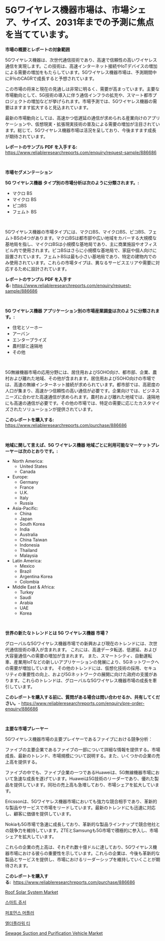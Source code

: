 <p><h1>5Gワイヤレス機器市場は、市場シェア、サイズ、2031年までの予測に焦点を当てています。</h1></p><p><strong>市場の概要とレポートの対象範囲</strong></p>
<p><p>5Gワイヤレス機器は、次世代通信技術であり、高速で信頼性の高いワイヤレス通信を実現します。この技術は、高速インターネット接続やIoTデバイスの増加による需要の増加をもたらしています。5Gワイヤレス機器市場は、予測期間中に8％のCAGRで成長すると予想されています。</p><p>この市場の将来と現在の見通しは非常に明るく、需要が高まっています。主要な市場動向として、5G技術の導入に伴う通信インフラの拡充や、スマート都市プロジェクトの増加などが挙げられます。市場予測では、5Gワイヤレス機器の需要はますます拡大すると見込まれています。</p><p>最新の市場動向としては、高速かつ低遅延の通信が求められる産業向けのアプリケーションや、仮想現実・拡張現実技術の普及による需要の増加が注目されています。総じて、5Gワイヤレス機器市場は活況を呈しており、今後ますます成長が期待されています。</p></p>
<p><strong>レポートのサンプル PDF を入手する:</strong> <a href="https://www.reliableresearchreports.com/enquiry/request-sample/886686">https://www.reliableresearchreports.com/enquiry/request-sample/886686</a></p>
<p>&nbsp;</p>
<p><strong>市場セグメンテーション</strong></p>
<p><strong>5G ワイヤレス機器 タイプ別の市場分析は次のように分類されます。:</strong></p>
<p><ul><li>マクロ BS</li><li>マイクロ BS</li><li>ピコBS</li><li>フェムト BS</li></ul></p>
<p>&nbsp;</p>
<p><p>5Gワイヤレス機器の市場タイプには、マクロBS、マイクロBS、ピコBS、フェムトBSの4つがあります。マクロBSは都市部や広い地域をカバーする大規模な基地局を指し、マイクロBSは小規模な基地局であり、主に商業施設やオフィスビル内で使用されます。ピコBSはさらに小規模な基地局で、家庭や個人向けに設置されています。フェムトBSは最も小さい基地局であり、特定の建物内でのみ使用されています。これらの市場タイプは、異なるサービスエリアや需要に対応するために設計されています。</p></p>
<p><strong>レポートのサンプル PDF を入手する:</strong>&nbsp;<a href="https://www.reliableresearchreports.com/enquiry/request-sample/886686">https://www.reliableresearchreports.com/enquiry/request-sample/886686</a></p>
<p>&nbsp;</p>
<p><strong> 5G ワイヤレス機器 アプリケーション別の市場産業調査は次のように分類されます。:</strong></p>
<p><ul><li>住宅とソーホー</li><li>アーバン</li><li>エンタープライズ</li><li>農村部と遠隔地</li><li>その他</li></ul></p>
<p>&nbsp;</p>
<p><p>5G無線機器市場の応用分野には、居住用およびSOHO向け、都市部、企業、農村および離れた地域、その他が含まれます。居住用およびSOHO向けの市場では、高速の無線インターネット接続が求められています。都市部では、高密度の人口が集まり、高速かつ信頼性の高い通信が必要です。企業向けでは、ビジネスニーズに合わせた高速通信が求められます。農村および離れた地域では、遠隔地にも高速の通信が必要です。その他の市場では、特定の需要に応じたカスタマイズされたソリューションが提供されています。</p></p>
<p><strong>このレポートを購入する:</strong>&nbsp; <a href="https://www.reliableresearchreports.com/purchase/886686">https://www.reliableresearchreports.com/purchase/886686</a></p>
<p>&nbsp;</p>
<p><strong>地域に関して言えば、5G ワイヤレス機器 地域ごとに利用可能なマーケットプレーヤーは次のとおりです。:</strong></p>
<p><ul>
    <li>
        North America:
        <ul>
            <li>United States</li>
            <li>Canada</li>
        </ul>
    </li>
    <li>
        Europe:
        <ul>
            <li>Germany</li>
            <li>France</li>
            <li>U.K.</li>
            <li>Italy</li>
            <li>Russia</li>
        </ul>
    </li>
    <li>
        Asia-Pacific:
        <ul>
            <li>China</li>
            <li>Japan</li>
            <li>South Korea</li>
            <li>India</li>
            <li>Australia</li>
            <li>China Taiwan</li>
            <li>Indonesia</li>
            <li>Thailand</li>
            <li>Malaysia</li>
        </ul>
    </li>
    <li>
        Latin America:
        <ul>
            <li>Mexico</li>
            <li>Brazil</li>
            <li>Argentina Korea</li>
            <li>Colombia</li>
        </ul>
    </li>
    <li>
        Middle East & Africa:
        <ul>
            <li>Turkey</li>
            <li>Saudi</li>
            <li>Arabia</li>
            <li>UAE</li>
            <li>Korea</li>
        </ul>
    </li>
    </ul></p>
<p>&nbsp;</p>
<p><strong>世界の新たなトレンドとは 5G ワイヤレス機器 市場？</strong></p>
<p><p>グローバルな5Gワイヤレス機器市場での新興および現在のトレンドには、次世代通信技術の導入が含まれます。 これには、高速データ転送、低遅延、および大容量通信への需要の増加が含まれます。 また、スマートシティ、自動運転車、産業用IoTなどの新しいアプリケーションの発展により、5Gネットワークへの需要が増加しています。 その他のトレンドには、仮想化技術の採用、セキュリティの重要性の向上、および5Gネットワークの展開に向けた政府の支援があります。これらのトレンドは、グローバルな5Gワイヤレス機器市場の成長を牽引しています。</p></p>
<p><strong>このレポートを購入する前に、質問がある場合は問い合わせるか、共有してください。</strong>- <a href="https://www.reliableresearchreports.com/enquiry/pre-order-enquiry/886686">https://www.reliableresearchreports.com/enquiry/pre-order-enquiry/886686</a></p>
<p>&nbsp;</p>
<p><strong>主要な市場プレーヤー</strong></p>
<p><p>5Gワイヤレス機器市場の主要プレイヤーであるファイブにおける競争分析：</p><p>ファイブの主要企業であるファイブの一部について詳細な情報を提供する。市場成長、最新のトレンド、市場規模について説明する。また、いくつかの企業の売上高を提供する。</p><p>ファイブの中でも、ファイブ企業の一つであるHuaweiは、5G無線機器市場において急速な成長を遂げています。Huaweiは5G技術のリーダーであり、優れた製品を提供しています。同社の売上高も急増しており、市場シェアを拡大しています。</p><p>Ericssonは、5Gワイヤレス機器市場においても強力な競合相手であり、革新的な製品やサービスで市場をリードしています。最新のトレンドにも迅速に対応し、顧客に価値を提供しています。</p><p>Nokiaも5G市場で急速に成長しており、革新的な製品ラインナップで競合他社との競争力を維持しています。ZTEとSamsungも5G市場で積極的に参入し、市場シェアを拡大しています。</p><p>これらの企業の売上高は、それぞれ数十億ドルに達しており、5Gワイヤレス機器市場における彼らの重要性を示しています。これらの企業は、今後も革新的な製品とサービスを提供し、市場におけるリーダーシップを維持していくことが期待されます。</p></p>
<p><strong>このレポートを購入する:</strong>&nbsp;&nbsp;<a href="https://www.reliableresearchreports.com/purchase/886686">https://www.reliableresearchreports.com/purchase/886686</a></p>
<p><p><a href="https://github.com/bmorecock/Market-Research-Report-List-2/blob/main/roof-solar-system-market.md">Roof Solar System Market</a></p><p><a href="https://medium.com/@percyhagernes9778/%EC%8A%A4%EB%A7%88%ED%8A%B8-%EC%A3%BC%EC%8A%A4-%EB%A9%94%EC%9D%B4%EC%BB%A4-%EC%8B%9C%EC%9E%A5-%ED%86%B5%EC%B0%B0-%EC%8B%9C%EC%9E%A5-%EB%8F%99%ED%96%A5-%EC%84%B1%EC%9E%A5-2024%EB%85%84%EB%B6%80%ED%84%B0-2031%EB%85%84%EA%B9%8C%EC%A7%80-%EC%98%88%EC%B8%A1%EB%90%9C-%EB%8D%B0%EC%9D%B4%ED%84%B0-62c376b357ce">스마트 쥬서</a></p><p><a href="https://medium.com/@jackiefauhey9089475/%EC%84%B1%EB%8A%A5-%EB%A8%B8%ED%94%8C%EB%9F%AC-%EC%8B%9C%EC%9E%A5-%EC%A7%80%ED%91%9C-%ED%95%B4%EB%8F%85-%EC%8B%9C%EC%9E%A5-%EC%A0%90%EC%9C%A0%EC%9C%A8-%ED%8A%B8%EB%A0%8C%EB%93%9C-%EB%B0%8F-%EC%84%B1%EC%9E%A5-%ED%8C%A8%ED%84%B4-c7387d2b08f9">퍼포먼스 머플러</a></p><p><a href="https://github.com/Skyleitney456456/Market-Research-Report-List-1/blob/main/924108414883.md">엘더플라워 티</a></p><p><a href="https://issuu.com/reportprime-2/docs/sewage-suction-and-purification-vehicle-market-siz">Sewage Suction and Purification Vehicle Market</a></p></p>
